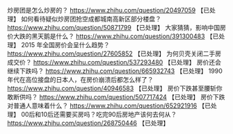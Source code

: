炒房团是怎么炒房的？	https://www.zhihu.com/question/20497059 【已处理】
如何看待疑似炒房团抢空成都城南高新区部分楼盘？	https://www.zhihu.com/question/50871799 【已处理】
大家猜猜，影响中国房价大跌的黑天鹅是什么？	https://www.zhihu.com/question/391300483 【已处理】
2015 年全国房价会呈什么趋势？	https://www.zhihu.com/question/27605852 【已处理】
为何贝壳关闭二手房成交价？	https://www.zhihu.com/question/537293480 【已处理】
房价还会继续下跌吗？	https://www.zhihu.com/question/665932743 【已处理】
1990 年代在高位接盘的日本人，在房价崩溃后都怎么样了？	https://www.zhihu.com/question/40946583 【已处理】
房价下跌甚至腰斩你敢断供吗？	https://www.zhihu.com/question/507717424 【已处理】
房价下跌对普通人意味着什么？	https://www.zhihu.com/question/652921916 【已处理】
00后和10后还需要买房吗？吃完90后房地产该何去何从？	https://www.zhihu.com/question/268750446 【已处理】
